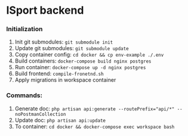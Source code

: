 # ISport backend

### Initialization
1. Init git submodules: `git submodule init`
2. Update git submodules: `git submodule update`
3. Copy container config: `cd docker && cp env-example ./.env`
4. Build containers: `docker-compose build nginx postgres`
5. Run container: `docker-compose up -d nginx postgres`
6. Build frontend: `compile-fronetnd.sh`
7. Apply migrations in workspace container

### Commands:
1. Generate doc: `php artisan api:generate --routePrefix="api/*" --noPostmanCollection`
2. Update doc: `php artisan api:update`
3. To container: `cd docker && docker-compose exec workspace bash`